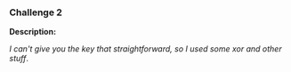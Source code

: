 ### Challenge 2

**Description:** 

*I can't give you the key that straightforward, so I used some xor and other stuff*.